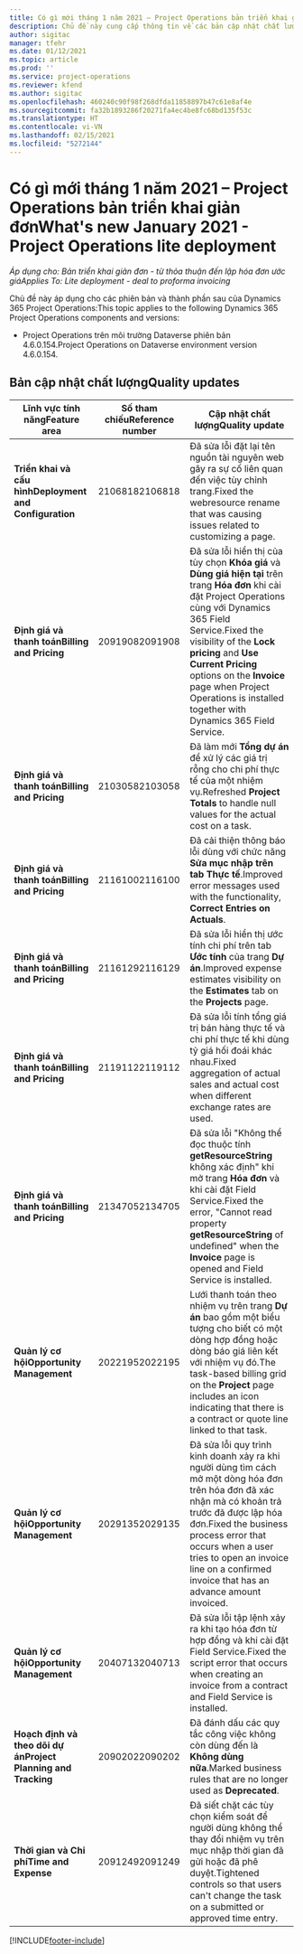 ```yaml
---
title: Có gì mới tháng 1 năm 2021 – Project Operations bản triển khai giản đơn
description: Chủ đề này cung cấp thông tin về các bản cập nhật chất lượng được cung cấp trong bản triển khai giản đơn Project Operations phát hành vào tháng 1 năm 2021.
author: sigitac
manager: tfehr
ms.date: 01/12/2021
ms.topic: article
ms.prod: ''
ms.service: project-operations
ms.reviewer: kfend
ms.author: sigitac
ms.openlocfilehash: 460240c90f98f268dfda11858897b47c61e8af4e
ms.sourcegitcommit: fa32b1893286f20271fa4ec4be8fc68bd135f53c
ms.translationtype: HT
ms.contentlocale: vi-VN
ms.lasthandoff: 02/15/2021
ms.locfileid: "5272144"
---
```

# <a name="whats-new-january-2021---project-operations-lite-deployment"></a><span data-ttu-id="3ae0c-103">Có gì mới tháng 1 năm 2021 – Project Operations bản triển khai giản đơn</span><span class="sxs-lookup"><span data-stu-id="3ae0c-103">What's new January 2021 - Project Operations lite deployment</span></span>


<span data-ttu-id="3ae0c-104">_Áp dụng cho: Bản triển khai giản đơn - từ thỏa thuận đến lập hóa đơn ước giá_</span><span class="sxs-lookup"><span data-stu-id="3ae0c-104">_Applies To: Lite deployment - deal to proforma invoicing_</span></span>

<span data-ttu-id="3ae0c-105">Chủ đề này áp dụng cho các phiên bản và thành phần sau của Dynamics 365 Project Operations:</span><span class="sxs-lookup"><span data-stu-id="3ae0c-105">This topic applies to the following Dynamics 365 Project Operations components and versions:</span></span>

  - <span data-ttu-id="3ae0c-106">Project Operations trên môi trường Dataverse phiên bản 4.6.0.154.</span><span class="sxs-lookup"><span data-stu-id="3ae0c-106">Project Operations on Dataverse environment version 4.6.0.154.</span></span>
  
## <a name="quality-updates"></a><span data-ttu-id="3ae0c-107">Bản cập nhật chất lượng</span><span class="sxs-lookup"><span data-stu-id="3ae0c-107">Quality updates</span></span>

| <span data-ttu-id="3ae0c-108">**Lĩnh vực tính năng**</span><span class="sxs-lookup"><span data-stu-id="3ae0c-108">**Feature area**</span></span> | <span data-ttu-id="3ae0c-109">**Số tham chiếu**</span><span class="sxs-lookup"><span data-stu-id="3ae0c-109">**Reference number**</span></span> | <span data-ttu-id="3ae0c-110">**Cập nhật chất lượng**</span><span class="sxs-lookup"><span data-stu-id="3ae0c-110">**Quality update**</span></span> |
| --- | --- | --- |
| <span data-ttu-id="3ae0c-111">**Triển khai và cấu hình**</span><span class="sxs-lookup"><span data-stu-id="3ae0c-111">**Deployment and Configuration**</span></span> | <span data-ttu-id="3ae0c-112">2106818</span><span class="sxs-lookup"><span data-stu-id="3ae0c-112">2106818</span></span> | <span data-ttu-id="3ae0c-113">Đã sửa lỗi đặt lại tên nguồn tài nguyên web gây ra sự cố liên quan đến việc tùy chỉnh trang.</span><span class="sxs-lookup"><span data-stu-id="3ae0c-113">Fixed the webresource rename that was causing issues related to customizing a page.</span></span> |
| <span data-ttu-id="3ae0c-114">**Định giá và thanh toán**</span><span class="sxs-lookup"><span data-stu-id="3ae0c-114">**Billing and Pricing**</span></span> | <span data-ttu-id="3ae0c-115">2091908</span><span class="sxs-lookup"><span data-stu-id="3ae0c-115">2091908</span></span> | <span data-ttu-id="3ae0c-116">Đã sửa lỗi hiển thị của tùy chọn **Khóa giá** và **Dùng giá hiện tại** trên trang **Hóa đơn** khi cài đặt Project Operations cùng với Dynamics 365 Field Service.</span><span class="sxs-lookup"><span data-stu-id="3ae0c-116">Fixed the visibility of the **Lock pricing** and **Use Current Pricing** options on the **Invoice** page when Project Operations is installed together with Dynamics 365 Field Service.</span></span> |
| <span data-ttu-id="3ae0c-117">**Định giá và thanh toán**</span><span class="sxs-lookup"><span data-stu-id="3ae0c-117">**Billing and Pricing**</span></span> | <span data-ttu-id="3ae0c-118">2103058</span><span class="sxs-lookup"><span data-stu-id="3ae0c-118">2103058</span></span> | <span data-ttu-id="3ae0c-119">Đã làm mới **Tổng dự án** để xử lý các giá trị rỗng cho chi phí thực tế của một nhiệm vụ.</span><span class="sxs-lookup"><span data-stu-id="3ae0c-119">Refreshed **Project Totals** to handle null values for the actual cost on a task.</span></span> |
| <span data-ttu-id="3ae0c-120">**Định giá và thanh toán**</span><span class="sxs-lookup"><span data-stu-id="3ae0c-120">**Billing and Pricing**</span></span> | <span data-ttu-id="3ae0c-121">2116100</span><span class="sxs-lookup"><span data-stu-id="3ae0c-121">2116100</span></span> | <span data-ttu-id="3ae0c-122">Đã cải thiện thông báo lỗi dùng với chức năng **Sửa mục nhập trên tab Thực tế**.</span><span class="sxs-lookup"><span data-stu-id="3ae0c-122">Improved error messages used with the functionality, **Correct Entries on Actuals**.</span></span> |
| <span data-ttu-id="3ae0c-123">**Định giá và thanh toán**</span><span class="sxs-lookup"><span data-stu-id="3ae0c-123">**Billing and Pricing**</span></span> | <span data-ttu-id="3ae0c-124">2116129</span><span class="sxs-lookup"><span data-stu-id="3ae0c-124">2116129</span></span> | <span data-ttu-id="3ae0c-125">Đã sửa lỗi hiển thị ước tính chi phí trên tab **Ước tính** của trang **Dự án**.</span><span class="sxs-lookup"><span data-stu-id="3ae0c-125">Improved expense estimates visibility on the **Estimates** tab on the **Projects** page.</span></span> |
| <span data-ttu-id="3ae0c-126">**Định giá và thanh toán**</span><span class="sxs-lookup"><span data-stu-id="3ae0c-126">**Billing and Pricing**</span></span> | <span data-ttu-id="3ae0c-127">2119112</span><span class="sxs-lookup"><span data-stu-id="3ae0c-127">2119112</span></span> | <span data-ttu-id="3ae0c-128">Đã sửa lỗi tính tổng giá trị bán hàng thực tế và chi phí thực tế khi dùng tỷ giá hối đoái khác nhau.</span><span class="sxs-lookup"><span data-stu-id="3ae0c-128">Fixed aggregation of actual sales and actual cost when different exchange rates are used.</span></span> |
| <span data-ttu-id="3ae0c-129">**Định giá và thanh toán**</span><span class="sxs-lookup"><span data-stu-id="3ae0c-129">**Billing and Pricing**</span></span> | <span data-ttu-id="3ae0c-130">2134705</span><span class="sxs-lookup"><span data-stu-id="3ae0c-130">2134705</span></span> | <span data-ttu-id="3ae0c-131">Đã sửa lỗi "Không thể đọc thuộc tính **getResourceString** không xác định" khi mở trang **Hóa đơn** và khi cài đặt Field Service.</span><span class="sxs-lookup"><span data-stu-id="3ae0c-131">Fixed the error, "Cannot read property **getResourceString** of undefined" when the **Invoice** page is opened and Field Service is installed.</span></span> |
| <span data-ttu-id="3ae0c-132">**Quản lý cơ hội**</span><span class="sxs-lookup"><span data-stu-id="3ae0c-132">**Opportunity Management**</span></span> | <span data-ttu-id="3ae0c-133">2022195</span><span class="sxs-lookup"><span data-stu-id="3ae0c-133">2022195</span></span> | <span data-ttu-id="3ae0c-134">Lưới thanh toán theo nhiệm vụ trên trang **Dự án** bao gồm một biểu tượng cho biết có một dòng hợp đồng hoặc dòng báo giá liên kết với nhiệm vụ đó.</span><span class="sxs-lookup"><span data-stu-id="3ae0c-134">The task-based billing grid on the **Project** page includes an icon indicating that there is a contract or quote line linked to that task.</span></span> |
| <span data-ttu-id="3ae0c-135">**Quản lý cơ hội**</span><span class="sxs-lookup"><span data-stu-id="3ae0c-135">**Opportunity Management**</span></span> | <span data-ttu-id="3ae0c-136">2029135</span><span class="sxs-lookup"><span data-stu-id="3ae0c-136">2029135</span></span> | <span data-ttu-id="3ae0c-137">Đã sửa lỗi quy trình kinh doanh xảy ra khi người dùng tìm cách mở một dòng hóa đơn trên hóa đơn đã xác nhận mà có khoản trả trước đã được lập hóa đơn.</span><span class="sxs-lookup"><span data-stu-id="3ae0c-137">Fixed the business process error that occurs when a user tries to open an invoice line on a confirmed invoice that has an advance amount invoiced.</span></span> |
| <span data-ttu-id="3ae0c-138">**Quản lý cơ hội**</span><span class="sxs-lookup"><span data-stu-id="3ae0c-138">**Opportunity Management**</span></span> | <span data-ttu-id="3ae0c-139">2040713</span><span class="sxs-lookup"><span data-stu-id="3ae0c-139">2040713</span></span> | <span data-ttu-id="3ae0c-140">Đã sửa lỗi tập lệnh xảy ra khi tạo hóa đơn từ hợp đồng và khi cài đặt Field Service.</span><span class="sxs-lookup"><span data-stu-id="3ae0c-140">Fixed the script error that occurs when creating an invoice from a contract and Field Service is installed.</span></span> |
| <span data-ttu-id="3ae0c-141">**Hoạch định và theo dõi dự án**</span><span class="sxs-lookup"><span data-stu-id="3ae0c-141">**Project Planning and Tracking**</span></span> | <span data-ttu-id="3ae0c-142">2090202</span><span class="sxs-lookup"><span data-stu-id="3ae0c-142">2090202</span></span> | <span data-ttu-id="3ae0c-143">Đã đánh dấu các quy tắc công việc không còn dùng đến là **Không dùng nữa**.</span><span class="sxs-lookup"><span data-stu-id="3ae0c-143">Marked business rules that are no longer used as **Deprecated**.</span></span> |
| <span data-ttu-id="3ae0c-144">**Thời gian và Chi phí**</span><span class="sxs-lookup"><span data-stu-id="3ae0c-144">**Time and Expense**</span></span> | <span data-ttu-id="3ae0c-145">2091249</span><span class="sxs-lookup"><span data-stu-id="3ae0c-145">2091249</span></span> | <span data-ttu-id="3ae0c-146">Đã siết chặt các tùy chọn kiểm soát để người dùng không thể thay đổi nhiệm vụ trên mục nhập thời gian đã gửi hoặc đã phê duyệt.</span><span class="sxs-lookup"><span data-stu-id="3ae0c-146">Tightened controls so that users can't change the task on a submitted or approved time entry.</span></span> |


[!INCLUDE[footer-include](../../includes/footer-banner.md)]